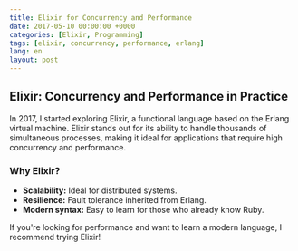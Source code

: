 ```yaml
---
title: Elixir for Concurrency and Performance
date: 2017-05-10 00:00:00 +0000
categories: [Elixir, Programming]
tags: [elixir, concurrency, performance, erlang]
lang: en
layout: post
---
```


## Elixir: Concurrency and Performance in Practice

In 2017, I started exploring Elixir, a functional language based on the Erlang virtual machine. Elixir stands out for its ability to handle thousands of simultaneous processes, making it ideal for applications that require high concurrency and performance.

### Why Elixir?
- **Scalability:** Ideal for distributed systems.
- **Resilience:** Fault tolerance inherited from Erlang.
- **Modern syntax:** Easy to learn for those who already know Ruby.

If you're looking for performance and want to learn a modern language, I recommend trying Elixir!